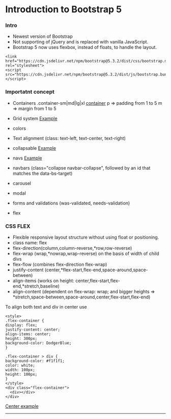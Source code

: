 # Introduction to Bootstrap 5

### Intro

-   Newest version of Bootstrap
-   Not supporting of jQuery and is replaced with vanilla JavaScript.
-   Bootstrap 5 now uses flexbox, instead of floats, to handle the layout.

```
<link href="https://cdn.jsdelivr.net/npm/bootstrap@5.3.2/dist/css/bootstrap.min.css" rel="stylesheet">
<script src="https://cdn.jsdelivr.net/npm/bootstrap@5.3.2/dist/js/bootstrap.bundle.min.js"></script>

```

### Importatnt concept

-   Containers
    .container-sm|md|lg|xl
    [container](container.html)
    p => padding from 1 to 5
    m => margin from 1 to 5

-   Grid system [Example](https://www.w3schools.com/bootstrap5/tryit.asp?filename=trybs_grid_ex_structure&stacked=h)
-   colors
-   Text alignment (class: text-left, text-center, text-right)
-   collapsable [Example](https://www.w3schools.com/bootstrap5/tryit.asp?filename=trybs_collapsible_in&stacked=h)
-   navs [Example](https://www.w3schools.com/bootstrap5/tryit.asp?filename=trybs_nav_align&stacked=h)
-   navbars (class="collapse navbar-collapse", followed by an id that matches the data-bs-target)
-   carousel
-   modal
-   forms and validations (was-validated, needs-validation)
-   flex

### CSS FLEX
  * Flexible responsive layout structure without using float or positioning.
  * class name: flex
  * flex-direction(column,column-reverse,*row,row-reverse)
  * flex-wrap (wrap,*nowrap,wrap-reverse) on the basis of width of child divs
  * flex-flow (combines flex-direction flex-wrap)
  * justify-content (center,*flex-start,flex-end,space-around,space-between)
  * align-items (works on height: center,flex-start,flex-end,*stretch,baseline)
  * align-content (dependent on flex-wrap: wrap; and bigger heights => \*stretch,space-between,space-around,center,flex-start,flex-end)

To align both text and div in center use

```
<style>
.flex-container {
display: flex;
justify-content: center;
align-items: center;
height: 300px;
background-color: DodgerBlue;
}

.flex-container > div {
background-color: #f1f1f1;
color: white;
width: 100px;
height: 100px;
}
</style>
<div class="flex-container">
  <div></div>
</div>
```
[Center example](center.html)



---

</details>
